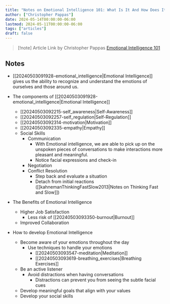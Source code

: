 ```yaml
---
title: "Notes on Emotional Intelligence 101: What Is It And How Does It Apply To The Workplace?"
author: ["Christopher Pappas"]
date: 2024-05-14T00:00:00-06:00
lastmod: 2024-05-11T00:00:00-06:00
tags: ["articles"]
draft: false
---
```


> [!note] Article Link by Christopher Pappas
> [Emotional Intelligence 101](https://elearningindustry.com/emotional-intelligence-101-what-is-it-and-how-does-it-apply-to-the-workplace)


## Notes

-  [[20240503091928-emotional_intelligence|Emotional Intelligence]] gives us the ability to recognize and understand the emotions of ourselves and those around us.
-   The components of [[20240503091928-emotional_intelligence|Emotional Intelligence]]
    -   [[20240503092215-self_awareness|Self-Awareness]]
    -   [[20240503092257-self_regulation|Self-Regulation]]
    -   [[20240503092314-motivation|Motivation]]
    -   [[20240503092335-empathy|Empathy]]
    -   Social Skills
        -   Communication
            -   With Emotional intelligence, we are able to pick up on the unspoken pieces of conversations to make interactions more pleasant and meaningful.
            -   Notice facial expressions and check-in
        -   Negotiation
        -   Conflict Resolution
            -   Step back and evaluate a situation
            -   Detach from initial reactions ([[kahnemanThinkingFastSlow2013|Notes on Thinking Fast and Slow]])
-   The Benefits of Emotional Intelligence
    -   Higher Job Satisfaction
        -   Less risk of [[20240503093350-burnout|Burnout]]
    -   Improved Collaboration

-   How to develop Emotional Intelligence
    -   Become aware of your emotions throughout the day
        -   Use techniques to handle your emotions
            -   [[20240503093547-meditation|Meditation]]
            -   [[20240503093619-breathing_exercises|Breathing Exercises]]
    -   Be an active listener
        -   Avoid distractions when having conversations
            -   Distractions can prevent you from seeing the subtle facial cues
    -   Develop meaningful goals that align with your values
    -   Develop your social skills
